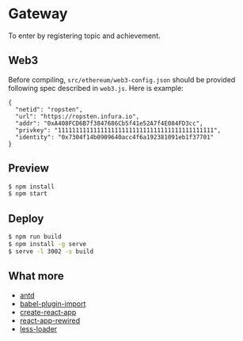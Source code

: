 # Gateway
To enter by registering topic and achievement.

## Web3

Before compiling, `src/ethereum/web3-config.json` should be provided following spec described in `web3.js`.
Here is example:
```
{
  "netid": "ropsten",
  "url": "https://ropsten.infura.io",
  "addr": "0xA408FCD6B7f3847686Cb5f41e52A7f4E084FD3cc",
  "privkey": "11111111111111111111111111111111111111111111",
  "identity": "0x7304f14b0909640acc4f6a192381091eb1f37701"
}
```

## Preview

```bash
$ npm install
$ npm start
```

## Deploy

```bash
$ npm run build
$ npm install -g serve
$ serve -l 3002 -s build
```

## What more

- [antd](http://github.com/ant-design/ant-design/)
- [babel-plugin-import](http://github.com/ant-design/babel-plugin-import/)
- [create-react-app](https://github.com/facebookincubator/create-react-app)
- [react-app-rewired](https://github.com/timarney/react-app-rewired)
- [less-loader](https://github.com/webpack/less-loader)

